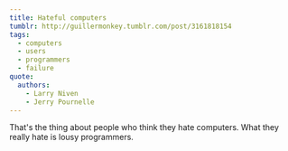 ```yaml
---
title: Hateful computers
tumblr: http://guillermonkey.tumblr.com/post/3161818154
tags:
  - computers
  - users
  - programmers
  - failure
quote:
  authors:
    - Larry Niven
    - Jerry Pournelle
---
```


That's the thing about people who think they hate computers. What they really hate is lousy programmers.
